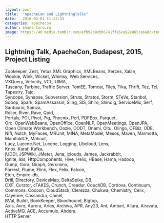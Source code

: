```yaml
---
layout: post
title:  "ApacheCon and LightningTalks"
date:   2016-03-01 11:22:33
categories: apachecon
author: Shane Curcuru
image: https://40.media.tumblr.com/efb92b8cbb6741ffa5ce92e885ce6a83/tumblr_inline_nr5dqmvXlY1sif8wc_540.png
---
```


## Lightning Talk, ApacheCon, Budapest, 2015, Project Listing

Zookeeper,  Zest,         Yetus
XML Graphics,  XMLBeans,  Xerces,  Xalan,  
Wookie,  Wink,  Wicket,  Whimsy,  Web Services,  
VXQuery,  Velocity,  VCL,  UIMA,  
Tuscany,  Turbine,  Traffic Server,  TomEE,  Tomcat,  Tiles,  Tika,  Thrift,  Tez,  Tcl,  Tapestry,  Tajo,  
Syncope,  Synapse,  Subversion,  Struts,  Stratos,  Storm,  STeVe,  Stanbol,  Sqoop,  Spark,  SpamAssassin,  Sling,  SIS,  Shiro,  Shindig,  ServiceMix,  Serf,  Santuario,  Samza,  
Roller,  River,  Rave,  Qpid,  
Portals,  POI,  Pivot,  Pig,  Phoenix,  Perl,  PDFBox,  Parquet,  
Orc,  OpenWebBeans,  OpenOffice,  OpenNLP,  OpenMeetings,  OpenJPA,  Open Climate Workbench,  Oozie,  OODT,  Onami,  Oltu,  Olingo,  OFBiz,  ODE,  
Nifi,  Nutch,  MyFaces,  MRUnit,  MINA,  MetaModel,  Mesos,  Maven,  Marmotta,  ManifoldCF,  Mahout,  
Lucy,  Lucene.Net,  Lucene,  Logging,  Libcloud,  Lens,  
Knox,  Karaf,  Kafka,  
jUDDI,  JSPWiki,  JMeter,  Jena,  jclouds,  James,  Jackrabbit,  
Ignite,  Isis,  HttpComponents,  Hive,  Helix,  HBase,  Hama,  Hadoop,  
Gump,  Gora,  Giraph,  Geronimo,  
Forrest,  Flume,  Flink,  Flex,  Felix,  Falcon,  
Etch,  Empire-db,  
Drill,  Directory,  DeviceMap,  DeltaSpike,  DB,  
CXF,  Curator,  cTAKES,  Crunch,  Creadur,  CouchDB,  Cordova,  Continuum,  Commons,  Cocoon,  CloudStack,  Clerezza,  Chukwa,  Chemistry,  Celix,  Cayenne,  Cassandra,  Camel,  
BVal,  Buildr,  BookKeeper,  Bloodhound,  Bigtop,  
Axis,  Avro,  Aurora,  Aries,  Archiva,  APR,  Any23,  Ant,  Ambari,  Allura,  Airavata,  ActiveMQ,  ACE,  Accumulo,  Abdera,  
HTTP Server
